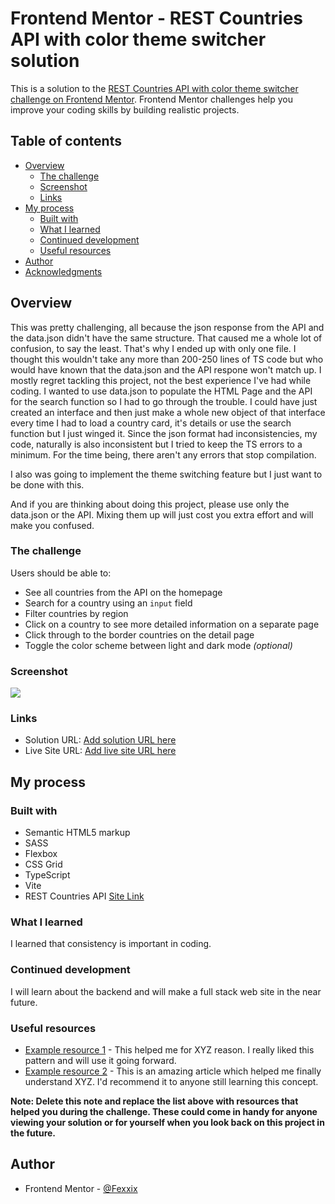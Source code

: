 # Frontend Mentor - REST Countries API with color theme switcher solution

This is a solution to the [REST Countries API with color theme switcher challenge on Frontend Mentor](https://www.frontendmentor.io/challenges/rest-countries-api-with-color-theme-switcher-5cacc469fec04111f7b848ca). Frontend Mentor challenges help you improve your coding skills by building realistic projects. 

## Table of contents

- [Overview](#overview)
  - [The challenge](#the-challenge)
  - [Screenshot](#screenshot)
  - [Links](#links)
- [My process](#my-process)
  - [Built with](#built-with)
  - [What I learned](#what-i-learned)
  - [Continued development](#continued-development)
  - [Useful resources](#useful-resources)
- [Author](#author)
- [Acknowledgments](#acknowledgments)


## Overview

This was pretty challenging, all because the json response from the API and the data.json didn't have the same structure. That caused me a whole lot of confusion, to say the least. That's why I ended up with only one file. I thought this wouldn't take any more than 200-250 lines of TS code but who would have known that the data.json and the API respone won't match up. I mostly regret tackling this project, not the best experience I've had while coding. I wanted to use data.json to populate the HTML Page and the API for the search function so I had to go through the trouble. I could have just created an interface and then just make a whole new object of that interface every time I had to load a country card, it's details or use the search function but I just winged it. Since the json format had inconsistencies, my code, naturally is also inconsistent but I tried to keep the TS errors to a minimum. For the time being, there aren't any errors that stop compilation.

I also was going to implement the theme switching feature but I just want to be done with this.

And if you are thinking about doing this project, please use only the data.json or the API. Mixing them up will just cost you extra effort and will make you confused.

### The challenge

Users should be able to:

- See all countries from the API on the homepage
- Search for a country using an `input` field
- Filter countries by region
- Click on a country to see more detailed information on a separate page
- Click through to the border countries on the detail page
- Toggle the color scheme between light and dark mode *(optional)*

### Screenshot

![](./screenshot.png)

### Links

- Solution URL: [Add solution URL here](https://github.com/Fexxix/Country-Details-using-REST-Countries-API)
- Live Site URL: [Add live site URL here](https://fexxix.github.io/Country-Details-using-REST-Countries-API/)

## My process

### Built with

- Semantic HTML5 markup
- SASS
- Flexbox
- CSS Grid
- TypeScript
- Vite
- REST Countries API [Site Link](https://restcountries.com/#filter-response)

### What I learned

I learned that consistency is important in coding.

### Continued development

I will learn about the backend and will make a full stack web site in the near future.

### Useful resources

- [Example resource 1](https://www.example.com) - This helped me for XYZ reason. I really liked this pattern and will use it going forward.
- [Example resource 2](https://www.example.com) - This is an amazing article which helped me finally understand XYZ. I'd recommend it to anyone still learning this concept.

**Note: Delete this note and replace the list above with resources that helped you during the challenge. These could come in handy for anyone viewing your solution or for yourself when you look back on this project in the future.**

## Author

- Frontend Mentor - [@Fexxix](https://www.frontendmentor.io/profile/Fexxix)
